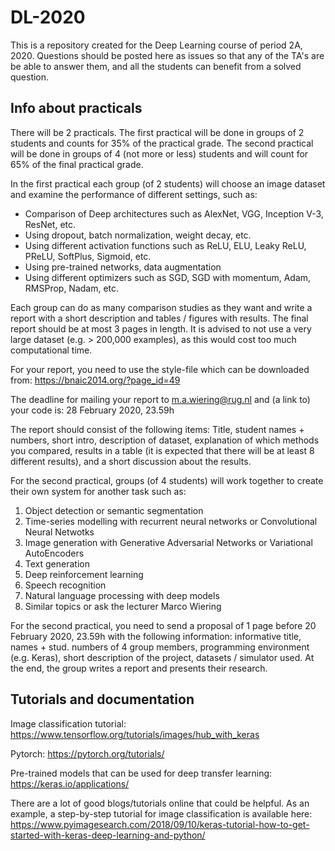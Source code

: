 # DL-2020

This is a repository created for the Deep Learning course of period 2A, 2020. Questions should be posted here as issues so that any of the TA's are be able to answer them, and all the students can benefit from a solved question.

## Info about practicals

There will be 2 practicals. The first practical will be done in groups of 2 students and counts for 35% of the practical grade. The second practical will be done in groups of 4 (not more or less) students and will count for 65% of the final practical grade.

In the first practical each group (of 2 students) will choose an image dataset and examine the performance of different settings, such as:

* Comparison of Deep architectures such as AlexNet, VGG, Inception V-3, ResNet, etc.
* Using dropout, batch normalization, weight decay, etc.
* Using different activation functions such as ReLU, ELU, Leaky ReLU, PReLU, SoftPlus, Sigmoid, etc.
* Using pre-trained networks, data augmentation
* Using different optimizers such as SGD, SGD with momentum, Adam, RMSProp, Nadam, etc.

Each group can do as many comparison studies as they want and write a report with a short description and tables / figures with results. The final report should be at most 3 pages in length. It is advised to not use a very large dataset (e.g. > 200,000 examples), as this would cost too much computational time.

For your report, you need to use the style-file which can be downloaded from: https://bnaic2014.org/?page_id=49

The deadline for mailing your report to m.a.wiering@rug.nl and (a link to) your code is: 28 February 2020, 23.59h

The report should consist of the following items: Title, student names + numbers, short intro, description of dataset, explanation of which methods you compared, results in a table (it is expected that there will be at least 8 different results), and a short discussion about the results.

For the second practical, groups (of 4 students) will work together to create their own system for another task such as:

1) Object detection or semantic segmentation
2) Time-series modelling with recurrent neural networks or Convolutional Neural Netwotks
3) Image generation with Generative Adversarial Networks or Variational AutoEncoders
4) Text generation
5) Deep reinforcement learning
6) Speech recognition
7) Natural language processing with deep models
8) Similar topics or ask the lecturer Marco Wiering

For the second practical, you need to send a proposal of 1 page before 20 February 2020, 23.59h with the following information: informative title, names + stud. numbers of 4 group members, programming environment (e.g. Keras), short description of the project, datasets / simulator used. At the end, the group writes a report and presents their research.

## Tutorials and documentation

Image classification tutorial: https://www.tensorflow.org/tutorials/images/hub_with_keras

Pytorch: https://pytorch.org/tutorials/

Pre-trained models that can be used for deep transfer learning: https://keras.io/applications/

There are a lot of good blogs/tutorials online that could be helpful. As an example, a step-by-step tutorial for image classification is available here: https://www.pyimagesearch.com/2018/09/10/keras-tutorial-how-to-get-started-with-keras-deep-learning-and-python/
